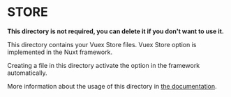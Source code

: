 # STORE

**This directory is not required, you can delete it if you don't want to use it.**

This directory contains your Vuex Store files.
Vuex Store option is implemented in the Nuxt framework.

Creating a file in this directory activate the option in the framework automatically.

More information about the usage of this directory in [the documentation](https://nuxtjs.org/guide/vuex-store).
